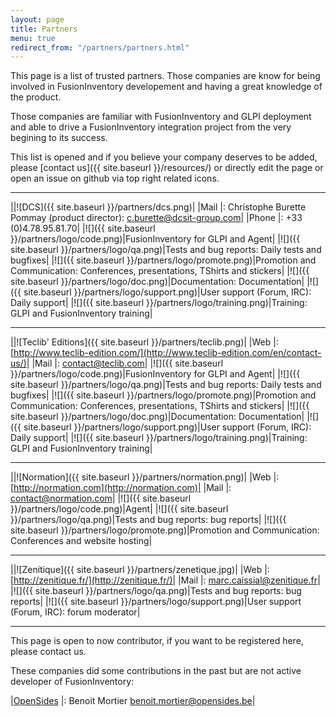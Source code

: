 ```yaml
---
layout: page
title: Partners
menu: true
redirect_from: "/partners/partners.html"
---
```


This page is a list of trusted partners. Those companies are know for being
involved in FusionInventory developement and having a great knowledge of the
product.

Those companies are familiar with FusionInventory and GLPI deployment and able
to drive a FusionInventory integration project from the very begining to its success.

This list is opened and if you believe your company deserves to be added, please
[contact us]({{ site.baseurl }}/resources/) or directly edit the page or open an issue
on github via top right related icons.

***

||![DCS]({{ site.baseurl }}/partners/dcs.png)|
|Mail  |: Christophe Burette Pommay (product director): c.burette@dcsit-group.com|
|Phone |: +33 (0)4.78.95.81.70|
|![]({{ site.baseurl }}/partners/logo/code.png)|FusionInventory for GLPI and Agent|
|![]({{ site.baseurl }}/partners/logo/qa.png)|Tests and bug reports: Daily tests and bugfixes|
|![]({{ site.baseurl }}/partners/logo/promote.png)|Promotion and Communication: Conferences, presentations, TShirts and stickers|
|![]({{ site.baseurl }}/partners/logo/doc.png)|Documentation: Documentation|
|![]({{ site.baseurl }}/partners/logo/support.png)|User support (Forum, IRC): Daily support|
|![]({{ site.baseurl }}/partners/logo/training.png)|Training: GLPI and FusionInventory training|

***

||![Teclib' Editions]({{ site.baseurl }}/partners/teclib.png)|
|Web  |: [http://www.teclib-edition.com/](http://www.teclib-edition.com/en/contact-us/)|
|Mail |: contact@teclib.com|
|![]({{ site.baseurl }}/partners/logo/code.png)|FusionInventory for GLPI and Agent|
|![]({{ site.baseurl }}/partners/logo/qa.png)|Tests and bug reports: Daily tests and bugfixes|
|![]({{ site.baseurl }}/partners/logo/promote.png)|Promotion and Communication: Conferences, presentations, TShirts and stickers|
|![]({{ site.baseurl }}/partners/logo/doc.png)|Documentation: Documentation|
|![]({{ site.baseurl }}/partners/logo/support.png)|User support (Forum, IRC): Daily support|
|![]({{ site.baseurl }}/partners/logo/training.png)|Training: GLPI and FusionInventory training|

***

||![Normation]({{ site.baseurl }}/partners/normation.png)|
|Web  |: [http://normation.com](http://normation.com)|
|Mail |: contact@normation.com|
|![]({{ site.baseurl }}/partners/logo/code.png)|Agent|
|![]({{ site.baseurl }}/partners/logo/qa.png)|Tests and bug reports: bug reports|
|![]({{ site.baseurl }}/partners/logo/promote.png)|Promotion and Communication: Conferences and website hosting|

***

||![Zenitique]({{ site.baseurl }}/partners/zenetique.jpg)|
|Web  |: [http://zenitique.fr/](http://zenitique.fr/)|
|Mail |: marc.caissial@zenitique.fr|
|![]({{ site.baseurl }}/partners/logo/qa.png)|Tests and bug reports: bug reports|
|![]({{ site.baseurl }}/partners/logo/support.png)|User support (Forum, IRC): forum moderator|

***

This page is open to now contributor, if you want to be registered here, please contact us.

These companies did some contributions in the past but are not active developer of FusionInventory:

|[OpenSides](http://www.opensides.be) |: Benoit Mortier <benoit.mortier@opensides.be>|


